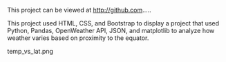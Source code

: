 
This project can be viewed at http://github.com.....

This project used HTML, CSS, and Bootstrap to display a project that used Python, Pandas, OpenWeather API, JSON, and matplotlib to analyze how weather varies based on proximity to the equator.

temp_vs_lat.png
